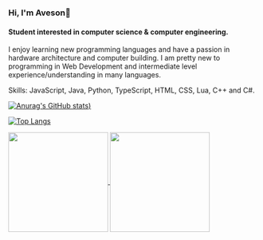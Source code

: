### Hi, I'm Aveson👋
#### Student interested in computer science & computer engineering.

I enjoy learning new programming languages and have a passion in hardware architecture and computer building. I am pretty new to programming in Web Development and intermediate level experience/understanding in many languages.

Skills: JavaScript, Java, Python, TypeScript, HTML, CSS, Lua, C++ and C#. 

[![Anurag's GitHub stats](https://github-readme-stats.vercel.app/api?username=AvesonThyBot&theme=darcula&layout=donut))](https://github.com/anuraghazra/github-readme-stats)


[![Top Langs](https://github-readme-stats.vercel.app/api/top-langs/?username=AvesonThyBot)](https://github.com/anuraghazra/github-readme-stats)

<a href="https://github.com/anuraghazra/github-readme-stats">
  <img height=200 align="center" src="https://github-readme-stats.vercel.app/api?username=AvesonThyBot&theme=darcula&layout=donut" />
</a>
<a href="https://github.com/anuraghazra/github-readme-stats">
  <img height=200 align="center" src="[https://github-readme-stats.vercel.app/api/top-langs?username=anuraghazra&layout=compact&langs_count=8&card_width=320](https://github-readme-stats.vercel.app/api/top-langs/?username=AvesonThyBot)https://github-readme-stats.vercel.app/api/top-langs/?username=AvesonThyBot" />
</a>
